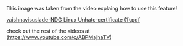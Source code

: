 This image was taken from the video explaing how to use this feature!

[vaishnavisuslade-NDG Linux Unhatc-certificate (1).pdf](https://github.com/vaishnavisuslade/markdown-portfolio/files/7531738/vaishnavisuslade-NDG.Linux.Unhatc-certificate.1.pdf)

check out the rest of the videos at (https://www.youtube.com/c/ABPMajhaTV)
